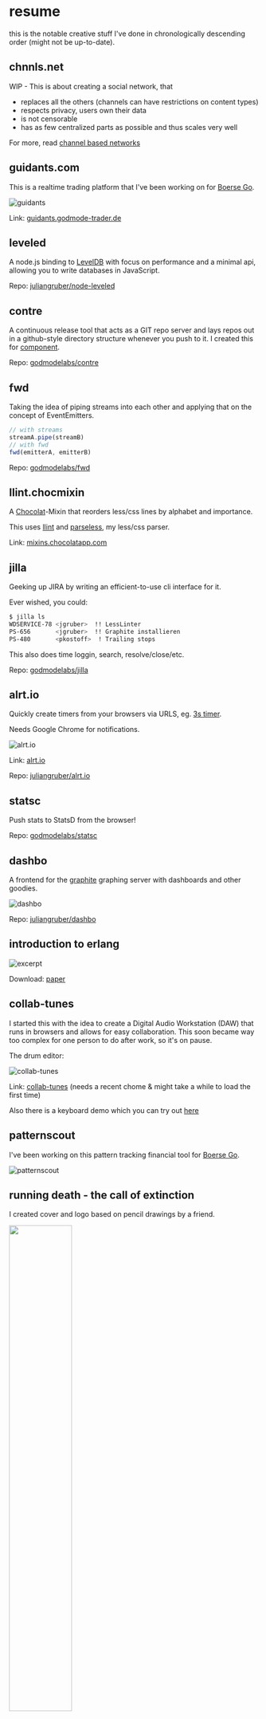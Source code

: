 # resume

this is the notable creative stuff I've done in chronologically descending order (might not be up-to-date).

## chnnls.net

WIP - This is about creating a social network, that

* replaces all the others (channels can have restrictions on content types)
* respects privacy, users own their data
* is not censorable
* has as few centralized parts as possible and thus scales very well

For more, read [channel based networks](https://gist.github.com/4143091)

## guidants.com

This is a realtime trading platform that I've been working on for [Boerse Go](http://www.godmode-trader.de/).

![guidants](http://i.imgur.com/VhQ5I.png)

Link: [guidants.godmode-trader.de](http://guidants.godmode-trader.de/)

## leveled

A node.js binding to [LevelDB](http://code.google.com/p/leveldb/) with focus on performance and a minimal api,
allowing you to write databases in JavaScript.

Repo: [juliangruber/node-leveled](https://github.com/juliangruber/node-leveled)

## contre

A continuous release tool that acts as a GIT repo server and lays repos out in a github-style directory structure
whenever you push to it. I created this for [component](https://github.com/component/component).

Repo: [godmodelabs/contre](https://github.com/godmodelabs/contre)

## fwd

Taking the idea of piping streams into each other and applying that on the concept of EventEmitters.

```js
// with streams
streamA.pipe(streamB)
// with fwd
fwd(emitterA, emitterB)
```

Repo: [godmodelabs/fwd](https://github.com/godmodelabs/fwd)

## llint.chocmixin

A [Chocolat](http://chocolatapp.com/)-Mixin that reorders less/css lines by alphabet and importance.

This uses [llint](https://github.com/juliangruber/llint) and [parseless](https://github.com/juliangruber/parseless), my
less/css parser.

Link: [mixins.chocolatapp.com](http://mixins.chocolatapp.com/mixins/20/)

## jilla

Geeking up JIRA by writing an efficient-to-use cli interface for it.

Ever wished, you could:

```bash
$ jilla ls
WDSERVICE-78 <jgruber>  !! LessLinter
PS-656       <jgruber>  !! Graphite installieren
PS-480       <pkostoff>  ! Trailing stops
```

This also does time loggin, search, resolve/close/etc.

Repo: [godmodelabs/jilla](https://github.com/godmodelabs/jilla)

## alrt.io

Quickly create timers from your browsers via URLS, eg. [3s timer](http://alrt.io/3s).

Needs Google Chrome for notifications.

![alrt.io](http://i.imgur.com/v62bT.png)

Link: [alrt.io](http://alrt.io/)

Repo: [juliangruber/alrt.io](https://github.com/juliangruber/alrt.io)

## statsc

Push stats to StatsD from the browser!

Repo: [godmodelabs/statsc](https://github.com/godmodelabs/statsc)

## dashbo

A frontend for the [graphite](http://graphite.wikidot.com/) graphing server with dashboards and other goodies.

![dashbo](https://raw.github.com/juliangruber/dashbo/master/screenshots/dashbo-indicators.png)

Repo: [juliangruber/dashbo](https://github.com/juliangruber/dashbo)

## introduction to erlang

![excerpt](http://i.imgur.com/JXGR8.png)

Download: [paper](https://dl.dropbox.com/s/cyy9iv2y1rcqa3s/Ausarbeitung.pdf?dl=1)

## collab-tunes

I started this with the idea to create a Digital Audio Workstation (DAW) that runs in browsers and allows for easy
collaboration. This soon became way too complex for one person to do after work, so it's on pause.

The drum editor:

![collab-tunes](http://i.imgur.com/NgVyX.png)

Link: [collab-tunes](http://glowing-waterfall-3782.herokuapp.com/) (needs a recent chome & might take a while to load the first time)

Also there is a keyboard demo which you can try out [here](http://juliangruber.com/synth.html)

## patternscout

I've been working on this pattern tracking financial tool for [Boerse Go](http://www.godmode-trader.de/).

![patternscout](http://i.imgur.com/vNrLh.png)

## running death - the call of extinction

I created cover and logo based on pencil drawings by a friend.

<img src="http://juliangruber.com/images/running-death/cover-call-of-extinction.jpg" width="50%">
<img src="http://juliangruber.com/images/running-death/collage.jpg" width="50%">

Also, the t-shirt I did:

<img src="https://dl.dropbox.com/s/dultpww5r5y4unb/artwork_stripes_finalized.jpg" width="50%">

## random projects

* [tapedeck](https://github.com/juliangruber/tapedeck) - Run tap(e) tests in your browser with tap output in your terminal
* [spinner](https://github.com/godmodelabs/spinner)

![spinner](http://i.imgur.com/Iyl0d.png)

## openmasse

A bookmarklet that helps with opening many links at once.

Links: [website](http://juliangruber.github.com/openmasse/) | [repo](https://github.com/juliangruber/openmasse)

## ritterschaft zu wasserstein

<img src="https://dl.dropbox.com/s/1x1w2a0kp5v3cye/rzw-f.jpg" width="50%">
<img src="https://dl.dropbox.com/s/p6ymyybxkvx7pdn/rzw-g.jpg" width="50%">

## jakob-brucker-gymnasium.de

I created the website for my old school in 10th grade or so with a team of 4 people, me being the lead.

I did the design too.

![jakob-brucker-gymnasium](http://juliangruber.com/images-full/jbg/home.png)

Link: [jakob-brucker-guymasnium.de](http://jakob-brucker-gymnasium.de/)

## gruber-consulting

![card](https://dl.dropbox.com/s/p4iqbknaa0605v8/vk_4.jpg)

## rayboy

A raytracer I wrote for educational purposes in 9th grade. It's written in C++ and can only render colored spheres.

![rayboy](http://i.imgur.com/oBHfn.png)

Repo: [juliangruber/rayboy](https://github.com/juliangruber/rayboy)

## random artworks

![wide](https://dl.dropbox.com/s/kg6ray02qrykldy/breit.png)
![design](https://dl.dropbox.com/s/rsit9xhgfldn6xh/Screen%20Shot%202012-12-09%20at%2010.47.30%20AM.png)
![surreal](https://dl.dropbox.com/s/pj85an8tyqqarno/5.jpg)
![tod](https://dl.dropbox.com/s/q6yd6m1gv0oyh9s/tod_wp_n.jpg)